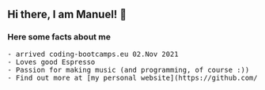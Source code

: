## Hi there, I am Manuel! 👋

### Here some facts about me
<pre>
- arrived coding-bootcamps.eu 02.Nov 2021
- Loves good Espresso
- Passion for making music (and programming, of course :))
- Find out more at [my personal website](https://github.com/Manoo089)(soon!)</pre>

